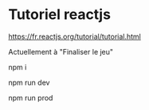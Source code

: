 # Tutoriel reactjs

https://fr.reactjs.org/tutorial/tutorial.html

Actuellement à "Finaliser le jeu"

npm i

npm run dev

npm run prod
